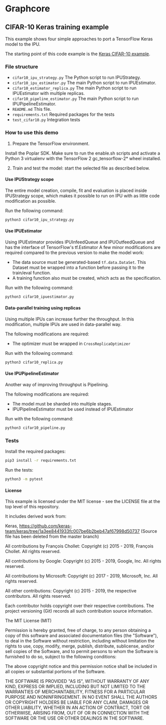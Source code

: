 # Graphcore

## CIFAR-10 Keras training example

This example shows four simple approaches to port a TensorFlow Keras model to the IPU.

The starting point of this code example is the [Keras CIFAR-10 example](https://github.com/keras-team/keras/blob/1a3ee8441933fc007be6b2beb47af67998d50737/examples/cifar10_cnn.py).

### File structure

* `cifar10_ipu_strategy.py` The Python script to run IPUStrategy.
* `cifar10_ipu_estimator.py` The main Python script to run IPUEstimator.
* `cifar10_estimator_replica.py` The main Python script to run IPUEstimator with multiple replicas.
* `cifar10_pipeline_estimator.py` The main Python script to run IPUPipelineEstimator.
* `README.md` This file.
* `requirements.txt` Required packages for the tests
* `test_cifar10.py` Integration tests

### How to use this demo

1) Prepare the TensorFlow environment.

Install the Poplar SDK. Make sure to run the enable.sh scripts and activate a Python 3 virtualenv with the TensorFlow 2 gc_tensorflow-2* wheel installed.

2) Train and test the model: start the selected file as described below.

#### Use IPUStrategy scope

The entire model creation, compile, fit and evaluation is placed inside IPUStrategy scope, which makes it possible to run on IPU with as little code modification as possible.

Run the following command:

```bash
python3 cifar10_ipu_strategy.py
```

#### Use IPUEstimator

Using IPUEstimator provides IPUInfeedQueue and IPUOutfeedQueue and has the interface of TensorFlow's tf.Estimator
A few minor modifications are required compared to the previous version to make the model work:

* The data source must be generated-based `tf.data.DataSet`. This Dataset must be wrapped into a function before passing it to the train/eval function.
* A training function also must be created, which acts as the specification.

Run with the following command:

```bash
python3 cifar10_ipuestimator.py
```

#### Data-parallel training using replicas

Using multiple IPUs can increase further the throughput. In this modification, multiple IPUs are used in data-parallel way.

The following modifications are required:

* The optimizer must be wrapped in `CrossReplicaOptimizer`

Run with the following command:

```bash
python3 cifar10_replica.py
```

#### Use IPUPipelineEstimator

Another way of improving throughput is Pipelining.

The following modifications are required:

* The model must be sharded into multiple stages.
* IPUPipelineEstimator must be used instead of IPUEstimator

Run with the following command:

```bash
python3 cifar10_pipeline.py
```

### Tests

Install the required packages:

```bash
pip3 install -r requirements.txt
```

Run the tests:

```bash
python3 -m pytest
```
#### License
This example is licensed under the MIT license - see the LICENSE file at the top level of this repository.

It includes derived work from:

Keras, https://github.com/keras-team/keras/tree/1a3ee8441933fc007be6b2beb47af67998d50737
(Source file has been deleted from the master branch)

All contributions by François Chollet:
Copyright (c) 2015 - 2019, François Chollet.
All rights reserved.

All contributions by Google:
Copyright (c) 2015 - 2019, Google, Inc.
All rights reserved.

All contributions by Microsoft:
Copyright (c) 2017 - 2019, Microsoft, Inc.
All rights reserved.

All other contributions:
Copyright (c) 2015 - 2019, the respective contributors.
All rights reserved.

Each contributor holds copyright over their respective contributions.
The project versioning (Git) records all such contribution source information.

The MIT License (MIT)

Permission is hereby granted, free of charge, to any person obtaining a copy
of this software and associated documentation files (the "Software"), to deal
in the Software without restriction, including without limitation the rights
to use, copy, modify, merge, publish, distribute, sublicense, and/or sell
copies of the Software, and to permit persons to whom the Software is
furnished to do so, subject to the following conditions:

The above copyright notice and this permission notice shall be included in all
copies or substantial portions of the Software.

THE SOFTWARE IS PROVIDED "AS IS", WITHOUT WARRANTY OF ANY KIND, EXPRESS OR
IMPLIED, INCLUDING BUT NOT LIMITED TO THE WARRANTIES OF MERCHANTABILITY,
FITNESS FOR A PARTICULAR PURPOSE AND NONINFRINGEMENT. IN NO EVENT SHALL THE
AUTHORS OR COPYRIGHT HOLDERS BE LIABLE FOR ANY CLAIM, DAMAGES OR OTHER
LIABILITY, WHETHER IN AN ACTION OF CONTRACT, TORT OR OTHERWISE, ARISING FROM,
OUT OF OR IN CONNECTION WITH THE SOFTWARE OR THE USE OR OTHER DEALINGS IN THE
SOFTWARE.
